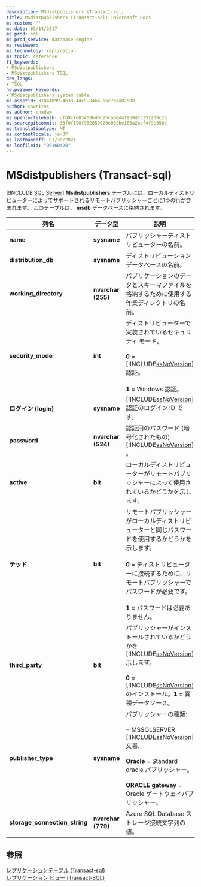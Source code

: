 ```yaml
---
description: MSdistpublishers (Transact-sql)
title: MSdistpublishers (Transact-sql) |Microsoft Docs
ms.custom: ''
ms.date: 03/14/2017
ms.prod: sql
ms.prod_service: database-engine
ms.reviewer: ''
ms.technology: replication
ms.topic: reference
f1_keywords:
- MSdistpublishers
- MSdistpublishers_TSQL
dev_langs:
- TSQL
helpviewer_keywords:
- MSdistpublishers system table
ms.assetid: 31844099-4b33-4dc9-84b4-bac70aa82598
author: cawrites
ms.author: chadam
ms.openlocfilehash: cfb8cfe834006d0d23ca0ed41959d73351208c25
ms.sourcegitcommit: 33f0f190f962059826e002be165a2bef4f9e350c
ms.translationtype: MT
ms.contentlocale: ja-JP
ms.lasthandoff: 01/30/2021
ms.locfileid: "99160428"
---
```

# <a name="msdistpublishers-transact-sql"></a>MSdistpublishers (Transact-sql)
[!INCLUDE [SQL Server](../../includes/applies-to-version/sqlserver.md)]
  **Msdistpublishers** テーブルには、ローカルディストリビューターによってサポートされるリモートパブリッシャーごとに1つの行が含まれます。 このテーブルは、 **msdb** データベースに格納されます。  
  
|列名|データ型|説明|  
|-----------------|---------------|-----------------|  
|**name**|**sysname**|パブリッシャーディストリビューターの名前。|  
|**distribution_db**|**sysname**|ディストリビューションデータベースの名前。|  
|**working_directory**|**nvarchar (255)**|パブリケーションのデータとスキーマファイルを格納するために使用する作業ディレクトリの名前。|  
|**security_mode**|**int**|ディストリビューターで実装されているセキュリティ モード。<br /><br /> **0**  =  [!INCLUDE[ssNoVersion](../../includes/ssnoversion-md.md)] 認証。<br /><br /> **1** = Windows 認証。|  
|**ログイン (login)**|**sysname**|[!INCLUDE[ssNoVersion](../../includes/ssnoversion-md.md)] 認証のログイン ID です。|  
|**password**|**nvarchar (524)**|認証用のパスワード (暗号化されたもの) [!INCLUDE[ssNoVersion](../../includes/ssnoversion-md.md)] 。|  
|**active**|**bit**|ローカルディストリビューターがリモートパブリッシャーによって使用されているかどうかを示します。|  
|**テッド**|**bit**|リモートパブリッシャーがローカルディストリビューターと同じパスワードを使用するかどうかを示します。<br /><br /> **0** = ディストリビューターに接続するために、リモートパブリッシャーでパスワードが必要です。<br /><br /> **1** = パスワードは必要ありません。|  
|**third_party**|**bit**|パブリッシャーがインストールされているかどうかを [!INCLUDE[ssNoVersion](../../includes/ssnoversion-md.md)] 示します。<br /><br /> **0**  =  [!INCLUDE[ssNoVersion](../../includes/ssnoversion-md.md)] のインストール。**1** = 異種データソース。|  
|**publisher_type**|**sysname**|パブリッシャーの種類:<br /><br />   =  MSSQLSERVER [!INCLUDE[ssNoVersion](../../includes/ssnoversion-md.md)]文書.<br /><br /> **Oracle** = Standard oracle パブリッシャー。<br /><br /> **ORACLE gateway** = Oracle ゲートウェイパブリッシャー。|  
|**storage_connection_string**|**nvarchar (779)**|Azure SQL Database ストレージ接続文字列の値。|  

  
## <a name="see-also"></a>参照  
 [レプリケーションテーブル &#40;Transact-sql&#41;](../../relational-databases/system-tables/replication-tables-transact-sql.md)   
 [レプリケーション ビュー &#40;Transact-SQL&#41;](../../relational-databases/system-views/replication-views-transact-sql.md)  
  
  
